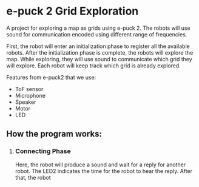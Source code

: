 # e-puck 2 Grid Exploration

A project for exploring a map as grids using e-puck 2. The robots will use sound for communication encoded using
different range of frequencies. 

First, the robot will enter an initialization phase to register all the available robots. After the initialization phase
is complete, the robots will explore the map. While exploring, they will use sound to communicate which grid they will
explore. Each robot will keep track which grid is already explored.

Features from e-puck2 that we use:
<ul>
  <li> ToF sensor </li>
  <li> Microphone </li>
  <li> Speaker </li>
  <li> Motor </li>
  <li> LED </li>
</ul>

<h2>How the program works: </h2>
<ol>
  <li> <h3> Connecting Phase </h3>
    <p> Here, the robot will produce a sound and wait for a reply for another robot. The LED2 indicates the time for the robot to hear the reply.
      After that, the robot 
  
